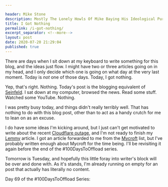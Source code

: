 ```yaml
---

header: Mike Stone
description: Mostly The Lonely Howls Of Mike Baying His Ideological Purity At The Moon
title: I Got Nothing
permalink: /i-got-nothing/
excerpt_separator: <!--more-->
layout: post
date: 2020-07-20 21:29:04
published: true
---
```



There are days when I sit down at my keyboard to write something for this blog, and the ideas just flow. I might have two or three articles going on in my head, and I only decide which one is going on what day at the very last moment. Today is _not_ one of those days. Today, I got nothing.

<!--more-->

Yep, that's right. Nothing. Today's post is the blogging equivalent of [Seinfeld](https://en.wikipedia.org/wiki/Seinfeld). I sat down at my computer, browsed the news. Read some stuff. Watched some YouTube. Nothing.

I was pretty busy today, and things didn't really terribly well. That has nothing to do with this blog post, other than to act as a handy crutch for me to lean on as an excuse.

I do have some ideas I'm kicking around, but I just can't get motivated to write about the recent [Cloudflare outage](https://easydns.com/blog/2020/07/20/turns-out-half-the-internet-has-a-single-point-of-failure-called-cloudflare/), and I'm not ready to finish my [Lemmy](https://dev.lemmy.ml) article. I got an article forwarded to me from the [Mycroft](https://mycroft.ai) list, but I've probably written enough about Mycroft for the time being. I'll be revisiting it again before the end of the #100DaysToOffload series.

Tomorrow is Tuesday, and hopefully this little foray into writer's block will be over and done with. As it's stands, I'm already running on empty for an post that actually has literally no content. 
 

Day 69 of the #100DaysToOffload Series:
